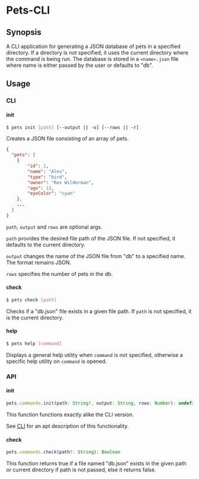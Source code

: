 # Pets-CLI

## Synopsis

A CLI application for generating a JSON database of pets in a specified directory.
If a directory is not specified, it uses the current directory where the command is being run.
The database is stored in a `<name>.json` file where name is either passed by the user or defaults to "db".

## Usage

### CLI

#### init

```bash
$ pets init [path] [--output || -o] [--rows || -r]
```

Creates a JSON file consisting of an array of pets.

```json
{
  "pets": [
    {
        "id": 1,
        "name": "Alex",
        "type": "bird",
        "owner": "Rex Wilderman",
        "age": 13,
        "eyeColor": "cyan"
    },
    ...
  ]
}
```

`path`, `output` and `rows` are optional args.

`path` provides the desired file path of the JSON file. If not specified, it defaults to the current directory.

`output` changes the name of the JSON file from "db" to a specified name. The format remains JSON.

`rows` specifies the number of pets in the db.

#### check

```bash
$ pets check [path]
```

Checks if a "db.json" file exists in a given file path. If `path` is not specified, it is the current directory.

#### help

```bash
$ pets help [command]
```

Displays a general help utility when `command` is not specified, otherwise a specific help utility on `command` is opened.

### API

#### init

```js
pets.commands.init(path: String?, output: String, rows: Number): undefined
```

This function functions exactly alike the CLI version.

See [CLI](#init) for an apt description of this functionality.

#### check

```js
pets.commands.check(path?: String): Boolean
```

This function returns true if a file named "db.json" exists in the given path or current directory if path is not passed, else it returns false.

